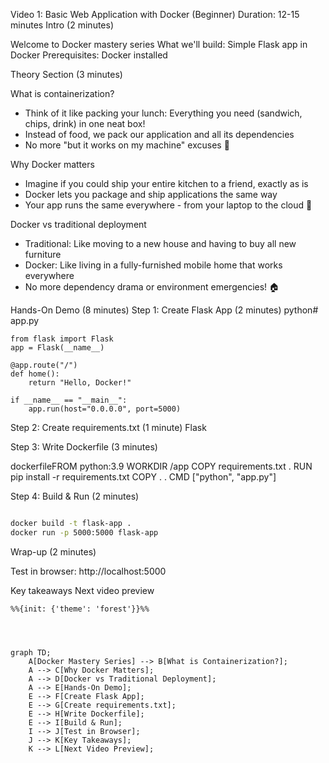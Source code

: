 Video 1: Basic Web Application with Docker (Beginner)
Duration: 12-15 minutes
Intro (2 minutes)

Welcome to Docker mastery series
What we'll build: Simple Flask app in Docker
Prerequisites: Docker installed

Theory Section (3 minutes)

What is containerization?
- Think of it like packing your lunch: Everything you need (sandwich, chips, drink) in one neat box!
- Instead of food, we pack our application and all its dependencies
- No more "but it works on my machine" excuses 🍱

Why Docker matters
- Imagine if you could ship your entire kitchen to a friend, exactly as is
- Docker lets you package and ship applications the same way
- Your app runs the same everywhere - from your laptop to the cloud 🚢

Docker vs traditional deployment
- Traditional: Like moving to a new house and having to buy all new furniture
- Docker: Like living in a fully-furnished mobile home that works everywhere
- No more dependency drama or environment emergencies! 🏠

Hands-On Demo (8 minutes)
Step 1: Create Flask App (2 minutes)
python# app.py

```
from flask import Flask
app = Flask(__name__)

@app.route("/")
def home():
    return "Hello, Docker!"

if __name__ == "__main__":
    app.run(host="0.0.0.0", port=5000)
```

Step 2: Create requirements.txt (1 minute)
Flask


Step 3: Write Dockerfile (3 minutes)


dockerfileFROM python:3.9
WORKDIR /app
COPY requirements.txt .
RUN pip install -r requirements.txt
COPY . .
CMD ["python", "app.py"]



Step 4: Build & Run (2 minutes)

```bash

docker build -t flask-app .
docker run -p 5000:5000 flask-app
```


Wrap-up (2 minutes)

Test in browser: http://localhost:5000

Key takeaways
Next video preview

```mermaid
%%{init: {'theme': 'forest'}}%%




graph TD;
    A[Docker Mastery Series] --> B[What is Containerization?];
    A --> C[Why Docker Matters];
    A --> D[Docker vs Traditional Deployment];
    A --> E[Hands-On Demo];
    E --> F[Create Flask App];
    E --> G[Create requirements.txt];
    E --> H[Write Dockerfile];
    E --> I[Build & Run];
    I --> J[Test in Browser];
    J --> K[Key Takeaways];
    K --> L[Next Video Preview];
``` 